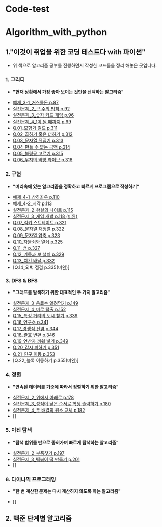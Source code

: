 # Code-test
# Algorithm_with_python
## 1."이것이 취업을 위한 코딩 테스트다 with 파이썬"
- 위 책으로 알고리즘 공부를 진행하면서 작성한 코드들을 정리 해놓은 곳입니다.
### 1. 그리디
- **"현재 상황에서 가장 좋아 보이는 것만을 선택하는 알고리즘"**
* [예제_3-1_거스름돈 p.87](https://github.com/gkcksrbs/Code-test/blob/master/%EC%BD%94%ED%85%8C%20with%20Python/%EA%B7%B8%EB%A6%AC%EB%94%94/%EC%98%88%EC%A0%9C%203-1%20%EA%B1%B0%EC%8A%A4%EB%A6%84%EB%8F%88.py)
* [실전문제_2_큰 수의 법칙 p.92](https://github.com/gkcksrbs/Code-test/blob/master/%EC%BD%94%ED%85%8C%20with%20Python/%EA%B7%B8%EB%A6%AC%EB%94%94/%EC%8B%A4%EC%A0%84%EB%AC%B8%EC%A0%9C_2_%ED%81%B0%20%EC%88%98%EC%9D%98%20%EB%B2%95%EC%B9%99.py)
* [실전문제_3_숫자 카드 게임 p.96](https://github.com/gkcksrbs/Code-test/blob/master/%EC%BD%94%ED%85%8C%20with%20Python/%EA%B7%B8%EB%A6%AC%EB%94%94/%EC%8B%A4%EC%A0%84%EB%AC%B8%EC%A0%9C_3_%EC%88%AB%EC%9E%90%20%EC%B9%B4%EB%93%9C%20%EA%B2%8C%EC%9E%84.py)
* [실전문제_4_1이 될 때까지 p.99](https://github.com/gkcksrbs/Code-test/blob/master/%EC%BD%94%ED%85%8C%20with%20Python/%EA%B7%B8%EB%A6%AC%EB%94%94/%EC%8B%A4%EC%A0%84%EB%AC%B8%EC%A0%9C_4_1%EC%9D%B4%20%EB%90%A0%20%EB%95%8C%EA%B9%8C%EC%A7%80.py)
* [Q.01_모험가 길드 p.311](https://github.com/gkcksrbs/Code-test/blob/master/%EC%BD%94%ED%85%8C%20with%20Python/%EA%B7%B8%EB%A6%AC%EB%94%94/Q.01_%EB%AA%A8%ED%97%98%EA%B0%80%20%EA%B8%B8%EB%93%9C.py)
* [Q.02_곱하기 혹은 더하기 p.312](https://github.com/gkcksrbs/Code-test/blob/master/%EC%BD%94%ED%85%8C%20with%20Python/%EA%B7%B8%EB%A6%AC%EB%94%94/Q.02_%EA%B3%B1%ED%95%98%EA%B8%B0%20%ED%98%B9%EC%9D%80%20%EB%8D%94%ED%95%98%EA%B8%B0.py)
* [Q.03_문자열 뒤집기 p.313](https://github.com/gkcksrbs/Code-test/blob/master/%EC%BD%94%ED%85%8C%20with%20Python/%EA%B7%B8%EB%A6%AC%EB%94%94/Q.03_%EB%AC%B8%EC%9E%90%EC%97%B4%20%EB%92%A4%EC%A7%91%EA%B8%B0.py)
* [Q.04_만들 수 없는 금액 p.314](https://github.com/gkcksrbs/Code-test/blob/master/%EC%BD%94%ED%85%8C%20with%20Python/%EA%B7%B8%EB%A6%AC%EB%94%94/Q.04_%EB%A7%8C%EB%93%A4%20%EC%88%98%20%EC%97%86%EB%8A%94%20%EA%B8%88%EC%95%A1.py)
* [Q.05_볼링공 고르기 p.315](https://github.com/gkcksrbs/Code-test/blob/master/%EC%BD%94%ED%85%8C%20with%20Python/%EA%B7%B8%EB%A6%AC%EB%94%94/Q.05_%EB%B3%BC%EB%A7%81%EA%B3%B5%20%EA%B3%A0%EB%A5%B4%EA%B8%B0.py)
* [Q.06_무지의 먹방 라이브 p.316](https://github.com/gkcksrbs/Code-test/blob/master/%EC%BD%94%ED%85%8C%20with%20Python/%EA%B7%B8%EB%A6%AC%EB%94%94/Q.06_%EB%AC%B4%EC%A7%80%EC%9D%98%20%EB%A8%B9%EB%B0%A9%20%EB%9D%BC%EC%9D%B4%EB%B8%8C.py)
### 2. 구현
- **"머리속에 있는 알고리즘을 정확하고 빠르게 프로그램으로 작성하기"**
* [예제_4-1_상하좌우 p.110](https://github.com/gkcksrbs/Code-test/blob/master/%EC%BD%94%ED%85%8C%20with%20Python/%EA%B5%AC%ED%98%84/%EC%98%88%EC%A0%9C_4-1_%EC%83%81%ED%95%98%EC%A2%8C%EC%9A%B0.py)
* [예제_4-2_시각 p.113](https://github.com/gkcksrbs/Code-test/blob/master/%EC%BD%94%ED%85%8C%20with%20Python/%EA%B5%AC%ED%98%84/%EC%98%88%EC%A0%9C_4-2_%EC%8B%9C%EA%B0%81.py)
* [실전문제_2_왕실의 나이트 p.115](https://github.com/gkcksrbs/Code-test/blob/master/%EC%BD%94%ED%85%8C%20with%20Python/%EA%B5%AC%ED%98%84/%EC%8B%A4%EC%A0%84%20%EB%AC%B8%EC%A0%9C_2_%EC%99%95%EC%8B%A4%EC%9D%98%20%EB%82%98%EC%9D%B4%ED%8A%B8.py)
* [실전문제_3_게임 개발 p.118 (미완)](https://github.com/gkcksrbs/Code-test/blob/master/%EC%BD%94%ED%85%8C%20with%20Python/%EA%B5%AC%ED%98%84/%EC%8B%A4%EC%A0%84%20%EB%AC%B8%EC%A0%9C_3_%EA%B2%8C%EC%9E%84%20%EA%B0%9C%EB%B0%9C.py)
* [Q.07_럭키 스트레이트 p.321](https://github.com/gkcksrbs/Code-test/blob/master/%EC%BD%94%ED%85%8C%20with%20Python/%EA%B5%AC%ED%98%84/Q.07_%EB%9F%AD%ED%82%A4%20%EC%8A%A4%ED%8A%B8%EB%A0%88%EC%9D%B4%ED%8A%B8.py)
* [Q.08_문자열 재정렬 p.322](https://github.com/gkcksrbs/Code-test/blob/master/%EC%BD%94%ED%85%8C%20with%20Python/%EA%B5%AC%ED%98%84/Q.08_%EB%AC%B8%EC%9E%90%EC%97%B4%20%EC%9E%AC%EC%A0%95%EB%A0%AC.py)
* [Q.09_문자열 압축 p.323](https://github.com/gkcksrbs/Code-test/blob/master/%EC%BD%94%ED%85%8C%20with%20Python/%EA%B5%AC%ED%98%84/Q.09_%EB%AC%B8%EC%9E%90%EC%97%B4%20%EC%95%95%EC%B6%95.py)
* [Q.10_자물쇠와 열쇠 p.325](https://github.com/gkcksrbs/Code-test/blob/master/%EC%BD%94%ED%85%8C%20with%20Python/%EA%B5%AC%ED%98%84/Q.10_%EC%9E%90%EB%AC%BC%EC%87%A0%EC%99%80%20%EC%97%B4%EC%87%A0.py)
* [Q.11_뱀 p.327](https://github.com/gkcksrbs/Code-test/blob/master/%EC%BD%94%ED%85%8C%20with%20Python/%EA%B5%AC%ED%98%84/Q.11_%EB%B1%80.py)
* [Q.12_기둥과 보 설치 p.329](https://github.com/gkcksrbs/Code-test/blob/master/%EC%BD%94%ED%85%8C%20with%20Python/%EA%B5%AC%ED%98%84/Q.12_%EA%B8%B0%EB%91%A5%EA%B3%BC%20%EB%B3%B4%20%EC%84%A4%EC%B9%98.py)
* [Q.13_치킨 배달 p.332](https://github.com/gkcksrbs/Code-test/blob/master/%EC%BD%94%ED%85%8C%20with%20Python/%EA%B5%AC%ED%98%84/Q.13_%EC%B9%98%ED%82%A8%20%EB%B0%B0%EB%8B%AC.py)
* [Q.14_외벽 점검 p.335(미완)]
### 3. DFS & BFS
- **"그래프를 탐색하기 위한 대표적인 두 가지 알고리즘"**
* [실전문졔_3_음료수 얼려먹기 p.149](https://github.com/gkcksrbs/Code-test/blob/master/%EC%BD%94%ED%85%8C%20with%20Python/DFS%26BFS/%EC%8B%A4%EC%A0%84%EB%AC%B8%EC%A0%9C_3_%EC%9D%8C%EB%A3%8C%EC%88%98%20%EC%96%BC%EB%A0%A4%20%EB%A8%B9%EA%B8%B0.py)
* [실전문제_4_미로 탈출 p.152](https://github.com/gkcksrbs/Code-test/blob/master/%EC%BD%94%ED%85%8C%20with%20Python/DFS%26BFS/%EC%8B%A4%EC%A0%84%EB%AC%B8%EC%A0%9C_4_%EB%AF%B8%EB%A1%9C%20%ED%83%88%EC%B6%9C.py)
* [Q.15_특정 거리의 도시 찾기 p.339](https://github.com/gkcksrbs/Code-test/blob/master/%EC%BD%94%ED%85%8C%20with%20Python/DFS%26BFS/Q.15_%ED%8A%B9%EC%A0%95%20%EA%B1%B0%EB%A6%AC%EC%9D%98%20%EB%8F%84%EC%8B%9C%20%EC%B0%BE%EA%B8%B0.py)
* [Q.16_연구소 p.341](https://github.com/gkcksrbs/Code-test/blob/master/%EC%BD%94%ED%85%8C%20with%20Python/DFS%26BFS/Q.16_%EC%97%B0%EA%B5%AC%EC%86%8C.py)
* [Q.17_경쟁적 전염 p.344](https://github.com/gkcksrbs/Code-test/blob/master/%EC%BD%94%ED%85%8C%20with%20Python/DFS%26BFS/Q.17_%EA%B2%BD%EC%9F%81%EC%A0%81%20%EC%A0%84%EC%97%BC.py)
* [Q.18_괄호 변환 p.346](https://github.com/gkcksrbs/Code-test/blob/master/%EC%BD%94%ED%85%8C%20with%20Python/DFS%26BFS/Q.18_%EA%B4%84%ED%98%B8%20%EB%B3%80%ED%99%98.py)
* [Q.19_연산자 끼워 넣기 p.349](https://github.com/gkcksrbs/Code-test/blob/master/%EC%BD%94%ED%85%8C%20with%20Python/DFS%26BFS/Q.19_%EC%97%B0%EC%82%B0%EC%9E%90%20%EB%81%BC%EC%9B%8C%20%EB%84%A3%EA%B8%B0.py)
* [Q.20_감시 피하기 p.351](https://github.com/gkcksrbs/Code-test/blob/master/%EC%BD%94%ED%85%8C%20with%20Python/DFS%26BFS/Q.20_%EA%B0%90%EC%8B%9C%20%ED%94%BC%ED%95%98%EA%B8%B0.py)
* [Q.21_인구 이동 p.353](https://github.com/gkcksrbs/Code-test/blob/master/%EC%BD%94%ED%85%8C%20with%20Python/DFS%26BFS/Q.21_%EC%9D%B8%EA%B5%AC%20%EC%9D%B4%EB%8F%99.py)
* [Q.22_블록 이동하기 p.355(미완)]
### 4. 정렬
- **"연속된 데이터를 기준에 따라서 정렬하기 위한 알고리즘"**
* [실전문제_2_위에서 아래로 p.178](https://github.com/gkcksrbs/Code-test/blob/master/%EC%BD%94%ED%85%8C%20with%20Python/%EC%A0%95%EB%A0%AC/%EC%8B%A4%EC%A0%84%EB%AC%B8%EC%A0%9C_2_%EC%9C%84%EC%97%90%EC%84%9C%20%EC%95%84%EB%9E%98%EB%A1%9C.py)
* [실전문제_3_성적이 낮은 순서로 학생 출력하기 p.180](https://github.com/gkcksrbs/Code-test/blob/master/%EC%BD%94%ED%85%8C%20with%20Python/%EC%A0%95%EB%A0%AC/%EC%8B%A4%EC%A0%84%EB%AC%B8%EC%A0%9C_3_%EC%84%B1%EC%A0%81%EC%9D%B4%20%EB%82%AE%EC%9D%80%20%EC%88%9C%EC%84%9C%EB%A1%9C%20%ED%95%99%EC%83%9D%20%EC%B6%9C%EB%A0%A5%ED%95%98%EA%B8%B0.py)
* [실전문제_4_두 배열의 원소 교체 p.182](https://github.com/gkcksrbs/Code-test/blob/master/%EC%BD%94%ED%85%8C%20with%20Python/%EC%A0%95%EB%A0%AC/%EC%8B%A4%EC%A0%84%EB%AC%B8%EC%A0%9C_4_%EB%91%90%20%EB%B0%B0%EC%97%B4%EC%9D%98%20%EC%9B%90%EC%86%8C%20%EA%B5%90%EC%B2%B4.py)
* []
### 5. 이진 탐색
- **"탐색 범위를 반으로 좁혀가며 빠르게 탐색하는 알고리즘"**
* [실전문제_2_부품찾기 p.197](https://github.com/gkcksrbs/Code-test/blob/master/%EC%BD%94%ED%85%8C%20with%20Python/%EC%9D%B4%EC%A7%84%20%ED%83%90%EC%83%89/%EC%8B%A4%EC%A0%84%EB%AC%B8%EC%A0%9C_2_%EB%B6%80%ED%92%88%20%EC%B0%BE%EA%B8%B0.py)
* [실전문제_3_떡볶이 떡 만들기 p.201](https://github.com/gkcksrbs/Code-test/blob/master/%EC%BD%94%ED%85%8C%20with%20Python/%EC%9D%B4%EC%A7%84%20%ED%83%90%EC%83%89/%EC%8B%A4%EC%A0%84%EB%AC%B8%EC%A0%9C_3_%EB%96%A1%EB%B3%B6%EC%9D%B4%20%EB%96%A1%20%EB%A7%8C%EB%93%A4%EA%B8%B0.py)
* []
### 6. 다이나믹 프로그래밍
- **"한 번 계산한 문제는 다시 계산하지 않도록 하는 알고리즘"**
* []
## 2. 백준 단계별 알고리즘
